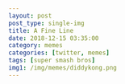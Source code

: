 ```yaml
---
layout: post
post_type: single-img
title: A Fine Line
date: 2018-12-15 03:35:00
category: memes
categories: [twitter, memes]
tags: [super smash bros]
img1: /img/memes/diddykong.png
---
```


